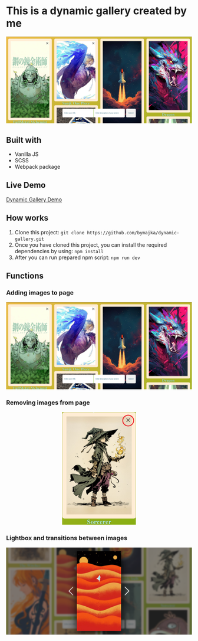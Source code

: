 # This is a dynamic gallery created by me
![Image of page view](src/images/view_of_page.png)
## Built with
- Vanilla JS
- SCSS
- Webpack package
## Live Demo
[Dynamic Gallery Demo](https://bymajka.github.io/dynamic-gallery/)
## How works 
1. Clone this project: `git clone https://github.com/bymajka/dynamic-gallery.git`
2. Once you have cloned this project, you can install the required dependencies by using: `npm install`
3. After you can run prepared npm script: `npm run dev`
## Functions

### Adding images to page
![Presentation of page adding process](src/images/view_of_page.png)

### Removing images from page
<p align="center"><img width="200" src="./src/images/remove_object.png" alt="Material Bread logo"></p>

### Lightbox and transitions between images
![Presentation of lightbox functionality](src/images/lightbox_demonstration.png)
